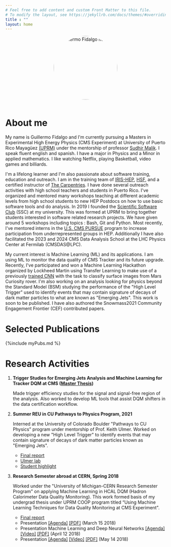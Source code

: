 ```yaml
---
# Feel free to add content and custom Front Matter to this file.
# To modify the layout, see https://jekyllrb.com/docs/themes/#overriding-theme-defaults
title : ""
layout: home
---
```

<!-- <img src="{{site.baseurl}}/assets/img/Guillermo-Grad.png" alt="Guillermo Fidalgo heashot" style="border-radius:50%; min-width: 100px ;max-width: 200px; width: 80%;" > -->
<center>
  <img src="{{site.baseurl}}/assets/img/Guillermo-Grad.png" alt="Guillermo Fidalgo heashot"
  style="border-radius: 50%;
   height: 200px;"
   >
</center>

<br>

# About me

My name is Guillermo Fidalgo and I'm currently pursuing a Masters in Experimental High Energy Physics (CMS Experiment) at University of Puerto Rico Mayagüez [(UPRM)](https://www.uprm.edu/portada/) under the mentorship of professor [Sudhir Malik](http://charma.uprm.edu/~malik/). I speak fluent english and spanish. I have a major in Physics and a Minor in applied mathematics. I like watching Netflix, playing Basketball, video games and billiards.

I'm a lifelong learner and I'm also passionate about software training, education and outreach. I am in the training team of [IRIS-HEP](https://iris-hep.org/ssc.html), [HSF](https://hepsoftwarefoundation.org/workinggroups/training.html), and a certified instructor of [The Carpentries](https://carpentries.org/).
I have done several outreach activities with high school teachers and students in Puerto Rico.
I've organized and mentored many workshops teaching at different academic levels from high school students to new HEP Postdocs on how to use basic software tools and do analysis.
In 2019 I founded the [Scientific Software Club](https://sites.google.com/upr.edu/ssc-uprm/home?authuser=0) (SSC) at my university. This was formed at UPRM to bring together students interested in software related research projects. We have given around 5 workshops including topics : Bash, Git and Python.
Most recently, I've mentored interns in the [U.S. CMS PURSUE](https://sites.google.com/upr.edu/uscms-pursue/) program to increase participation from underrepresented groups in HEP.
Additionally I have also facilitated the 2023 and 2024 CMS Data Analysis School at the LHC Physics Center at Fermilab (CMSDAS@LPC).

My current interest is Machine Learning (ML) and its applications. I am using ML to monitor the data quality of CMS Tracker and its future upgrade.
Recently, I've participated and won a Machine Learning Hackathon organized by Lockheed Martin using Transfer Learning to make use of a previously [trained CNN](https://github.com/GuillermoFidalgo/ItDepends/tree/final) with the task to classify surface images from Mars Curiosity rover.
I'm also working on an analysis looking for physics beyond the Standard Model (BSM) studying the performance of the "High Level Trigger" used to identify events that may contain signature of decays of dark matter particles to what are known as "Emerging Jets". This work is soon to be published.
I have also authored the Snowmass2021 Community Engagement Frontier (CEF) contributed papers.

# Selected Publications

<!-- - To be published in Journal of High Energy Physics (Internally referred to as EXO-22-015), “*Search for Emerging Jets with full Run 2 data*” (2024) -->

{%include myPubs.md %}


# Research Activities

1.  **Trigger Studies for Emerging Jets Analysis and Machine Learning for Tracker DQM at CMS ([Master Thesis](https://github.com/GuillermoFidalgo/master-thesis/releases/download/v2.2/main.pdf))**

    Made trigger efficiency studies for the signal and signal-free region of the analysis. Also worked to develop ML tools that assist DQM shifters in the data certification workflow.

2.  **Summer REU in CU Pathways to Physics Program, 2021**

    Interned at the University of Colorado Boulder "Pathways to CU Physics" program under mentorship of Prof. Keith Ulmer. Worked on developing a new "High Level Trigger" to identify events that may contain signature of decays of dark matter particles known as "Emerging Jets".
    *   [Final report]({{site.baseurl}}/assets/pdfs/CU_Pathways_Final_Report.pdf)
    *   [Ulmer lab](https://www.colorado.edu/program/pathways-to-cu-physics/ulmer-lab)
    *   [Student highlight](https://www.colorado.edu/physics-jila-reu/research/new-trigger-studies-emerging-jets-cms-experiment)


3.  **Research Semester abroad at CERN, Spring 2018**

    Worked under the "University of Michigan-CERN Research Semester Program" on applying Machine Learning in HCAL DQM (Hadron Calorimeter Data Quality Monitoring). This work formed basis of my undergrad thesis under UPRM COOP program titled “Using Machine Learning Techniques for Data Quality Monitoring at CMS Experiment".
    *   [Final report]({{site.baseurl}}/assets/pdfs/Biblatex_version_main.pdf)
    *   Presentation [\[Agenda\]](https://indico.cern.ch/event/699240/#6-machine-learning-for-data-qu) [\[PDF\]](https://indico.cern.ch/event/699240/contributions/2867949/attachments/1616957/2571105/Machine_Learning_-_CERN_proyect_1.pdf) (March 15 2018)
    *   Presentation Machine Learning and Deep Neural Networks [\[Agenda\]](https://indico.cern.ch/event/699242/#9-machine-learning-and-deep-ne) [\[Video\]](https://cds.cern.ch/record/2313298) [\[PDF\]](https://indico.cern.ch/event/699242/contributions/2867965/attachments/1632154/2602586/Machine_Learning_-_CERN_proyect_2.pdf) (April 12 2018)
    *   Presentation [\[Agenda\]](https://indico.cern.ch/event/729259/#9-machine-learning-and-deep-ne) [\[Video\]](https://indico.cern.ch/event/729259/contributions/3004138/attachments/1648378/2647701/GuillermoFinalTalk.mp4) [\[PDF\]](https://indico.cern.ch/event/729259/contributions/3004138/attachments/1648378/2635295/Final_talk.pdf) (May 14 2018)
